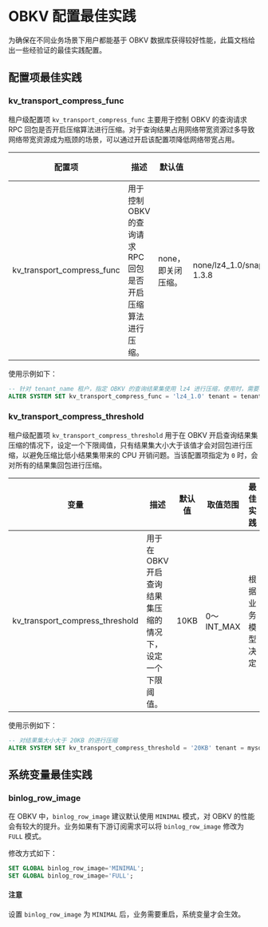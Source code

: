 # OBKV 配置最佳实践

为确保在不同业务场景下用户都能基于 OBKV 数据库获得较好性能，此篇文档给出一些经验证的最佳实践配置。

## 配置项最佳实践

### kv_transport_compress_func

租户级配置项 `kv_transport_compress_func` 主要用于控制 OBKV 的查询请求 RPC 回包是否开启压缩算法进行压缩。对于查询结果占用网络带宽资源过多导致网络带宽资源成为瓶颈的场景，可以通过开启该配置项降低网络带宽占用。

| **配置项** | **描述** | **默认值** | **取值范围** | **最佳实践** | **级别** | **适用版本** |
|----------|----------|------------|--------------------------|----------|----------|---------|
| kv_transport_compress_func | 用于控制 OBKV 的查询请求 RPC 回包是否开启压缩算法进行压缩。| none，即关闭压缩。 | none/lz4_1.0/snappy_1.0/zlib_1.0/zstd_1.0/zstd 1.3.8 | lz4_1.0 | tenant | V4.2.1.2/V4.2.2 |

使用示例如下：

```sql
-- 针对 tenant_name 租户，指定 OBKV 的查询结果集使用 lz4 进行压缩，使用时，需要将 tenant_name 替换为实际租户名。
ALTER SYSTEM SET kv_transport_compress_func = 'lz4_1.0' tenant = tenant_name;
```

### kv_transport_compress_threshold

租户级配置项 `kv_transport_compress_threshold` 用于在 OBKV 开启查询结果集压缩的情况下，设定一个下限阈值，只有结果集大小大于该值才会对回包进行压缩，以避免压缩比低小结果集带来的 CPU 开销问题。当该配置项指定为 `0` 时，会对所有的结果集回包进行压缩。

| **变量** | **描述** | **默认值** | **取值范围** | **最佳实践** | **级别** | **适用版本** |
|----------|----------|------------|--------------------------|----------|----------|----------|
| kv_transport_compress_threshold | 用于在 OBKV 开启查询结果集压缩的情况下，设定一个下限阈值。| 10KB | 0～INT_MAX | 根据业务模型决定 | tenant | V4.2.1.2/V4.2.2 |

使用示例如下：

```sql
-- 对结果集大小大于 20KB 的进行压缩 
ALTER SYSTEM SET kv_transport_compress_threshold = '20KB' tenant = mysql;
```

## 系统变量最佳实践

### binlog_row_image

在 OBKV 中，`binlog_row_image` 建议默认使用 `MINIMAL` 模式，对 OBKV 的性能会有较大的提升。业务如果有下游订阅需求可以将 `binlog_row_image` 修改为 `FULL` 模式。

修改方式如下：

```sql
SET GLOBAL binlog_row_image='MINIMAL';
SET GLOBAL binlog_row_image='FULL';
```

<main id="notice" type='notice'>
            <h4>注意</h4>
            <p>设置 <code>binlog_row_image</code> 为 <code>MINIMAL</code> 后，业务需要重启，系统变量才会生效。</p>
 </main>